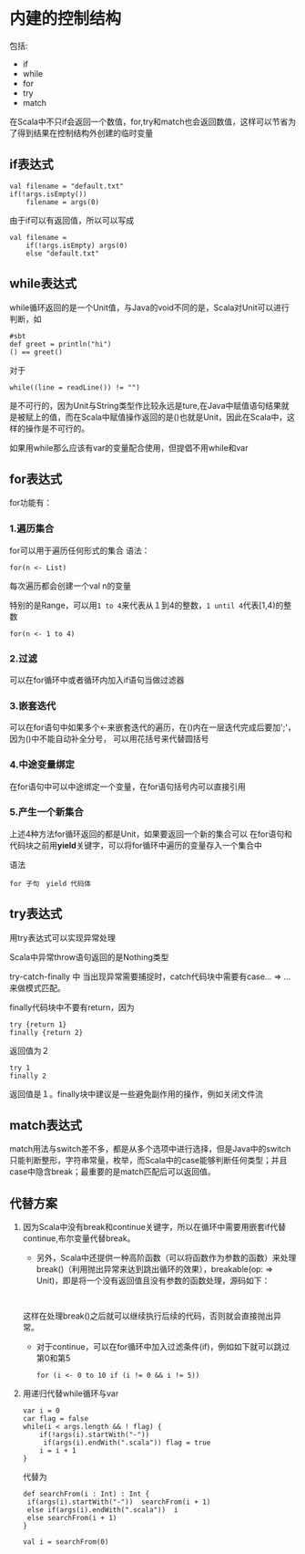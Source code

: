 # 内建的控制结构
包括:

- if
- while
- for
- try
- match

在Scala中不只if会返回一个数值，for,try和match也会返回数值，这样可以节省为了得到结果在控制结构外创建的临时变量

## if表达式
```
val filename = "default.txt"
if(!args.isEmpty())
    filename = args(0)
```
由于if可以有返回值，所以可以写成
```
val filename = 
    if(!args.isEmpty) args(0) 
    else "default.txt"
```

## while表达式
while循环返回的是一个Unit值，与Java的void不同的是，Scala对Unit可以进行判断，如
```
#sbt
def greet = println("hi")
() == greet()
```
对于
```
while((line = readLine()) != "")
```
是不可行的，因为Unit与String类型作比较永远是ture,在Java中赋值语句结果就是被赋上的值，而在Scala中赋值操作返回的是()也就是Unit，因此在Scala中，这样的操作是不可行的。

如果用while那么应该有var的变量配合使用，但提倡不用while和var
## for表达式
for功能有：
### 1.遍历集合
for可以用于遍历任何形式的集合
语法：
```
for(n <- List)
```
每次遍历都会创建一个val n的变量

特别的是Range，可以用`1 to 4`来代表从１到4的整数，`1 until 4`代表[1,4)的整数
```
for(n <- 1 to 4)
```
### 2.过滤
可以在for循环中或者循环内加入if语句当做过滤器

### 3.嵌套迭代
可以在for语句中如果多个<-来嵌套迭代的遍历，在()内在一层迭代完成后要加';'，因为()中不能自动补全分号，
可以用花括号来代替圆括号

### 4.中途变量绑定
在for语句中可以中途绑定一个变量，在for语句括号内可以直接引用

### 5.产生一个新集合
上述4种方法for循环返回的都是Unit，如果要返回一个新的集合可以
在for语句和代码块之前用**yield**关键字，可以将for循环中遍历的变量存入一个集合中

语法
```
for 子句　yield 代码体
```

## try表达式
用try表达式可以实现异常处理

Scala中异常throw语句返回的是Nothing类型

try-catch-finally 中 当出现异常需要捕捉时，catch代码块中需要有case... => ...来做模式匹配。

finally代码块中不要有return，因为
```
try {return 1}
finally {return 2} 
```
返回值为２
```
try 1
finally 2
```
返回值是１。finally块中建议是一些避免副作用的操作，例如关闭文件流

## match表达式
match用法与switch差不多，都是从多个选项中进行选择，但是Java中的switch只能判断整形，字符串常量，枚举，而Scala中的case能够判断任何类型；并且case中隐含break；最重要的是match匹配后可以返回值。

## 代替方案

1. 因为Scala中没有break和continue关键字，所以在循环中需要用嵌套if代替continue,布尔变量代替break。

   - 另外，Scala中还提供一种高阶函数（可以将函数作为参数的函数）来处理break()（利用抛出异常来达到跳出循环的效果），breakable(op: => Unit)，即是将一个没有返回值且没有参数的函数处理，源码如下：

   ```
   	
   ```

   ​	这样在处理break()之后就可以继续执行后续的代码，否则就会直接抛出异常。

   - 对于continue，可以在for循环中加入过滤条件(if)，例如如下就可以跳过第0和第5

     ```
     for (i <- 0 to 10 if (i != 0 && i != 5))
     ```

     

2. 用递归代替while循环与var

   ```
   var i = 0
   car flag = false
   while(i < args.length && ! flag) {
       if(!args(i).startWith("-"))
       	if(args(i).endWith(".scala")) flag = true
       i = i + 1
   }
   ```

   代替为

   ```
   def searchFrom(i : Int) : Int {
   	if(args(i).startWith("-"))	searchFrom(i + 1)
   	else if(args(i).endWith(".scala"))	i
   	else searchFrom(i + 1)
   }
   
   val i = searchFrom(0)
   ```

   

